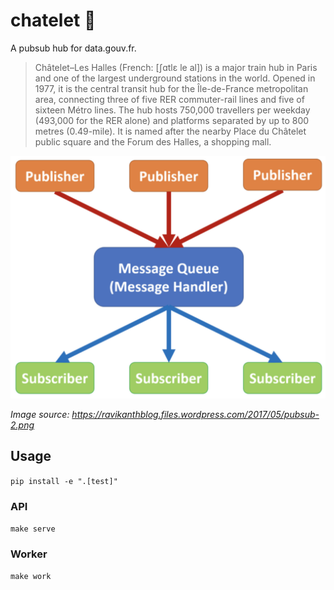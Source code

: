 # chatelet 🚉

A pubsub hub for data.gouv.fr.

> Châtelet–Les Halles (French: [ʃɑtlɛ le al]) is a major train hub in Paris and one of the largest underground stations in the world. Opened in 1977, it is the central transit hub for the Île-de-France metropolitan area, connecting three of five RER commuter-rail lines and five of sixteen Métro lines. The hub hosts 750,000 travellers per weekday (493,000 for the RER alone) and platforms separated by up to 800 metres (0.49-mile). It is named after the nearby Place du Châtelet public square and the Forum des Halles, a shopping mall.

![](docs/img/pubsub.png)

_Image source: https://ravikanthblog.files.wordpress.com/2017/05/pubsub-2.png_

## Usage

`pip install -e ".[test]"`

### API

`make serve`

### Worker

`make work`
